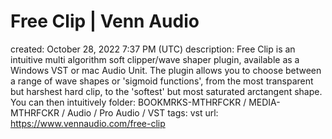 # Free Clip | Venn Audio

created: October 28, 2022 7:37 PM (UTC)
description: Free Clip is an intuitive multi algorithm soft clipper/wave shaper plugin, available as a Windows VST or mac Audio Unit. The plugin allows you to choose between a range of wave shapes or 'sigmoid functions', from the most transparent but harshest hard clip, to the 'softest' but most saturated arctangent shape. You can then intuitively
folder: BOOKMRKS-MTHRFCKR / MEDIA-MTHRFCKR / Audio / Pro Audio / VST
tags: vst
url: https://www.vennaudio.com/free-clip